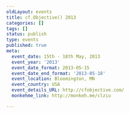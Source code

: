 ```yaml
---
oldLayout: events
title: cf.Objective() 2013
categories: []
tags: []
status: publish
type: events
published: true
meta:
  event_date: 15th - 18th May, 2013
  event_year: '2013'
  event_date_format: 2013-05-15
  event_date_end_format: '2013-05-18'
  event_location: Bloomington, MN
  event_country: USA
  event_details_URL: http://cfobjective.com/
  monkehme_link: http://monkeh.me/clziu

---
```

